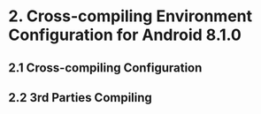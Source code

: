 # 2. Cross-compiling Environment Configuration  for Android 8.1.0

## 2.1 Cross-compiling Configuration

## 2.2 3rd Parties Compiling

